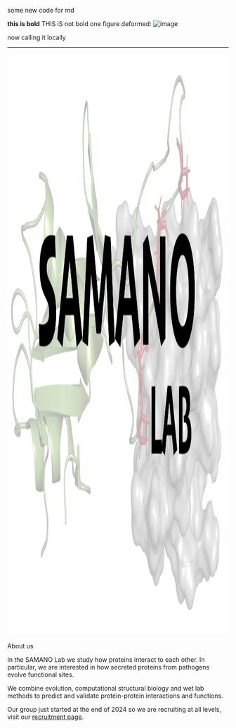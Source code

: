 some new code for md


**this is bold** 
THIS iS not bold
one figure
deformed:
<img width="932" height="132" alt="image" src="https://github.com/user-attachments/assets/e9bcb9de-2562-4062-a3f2-c1364d3f1d6b" />

now calling it locally

-----
<img width="2324" height="1320" alt="image" src="https://github.com/Dan97-cyber/HUGO-CARLOS-SAMANO-SANCHEZ.github.io/blob/main/01-1743489053-877709.png" />

About us


In the SAMANO Lab we study how proteins interact to each other. In particular, we are interested in how secreted proteins from pathogens evolve functional sites. 


We combine evolution, computational structural biology and wet lab methods to predict and validate protein-protein interactions and functions.

Our group just started at the end of 2024 so we are recruiting at all levels, visit our [recruitment page](https://person.zju.edu.cn/samano#recruitment).
